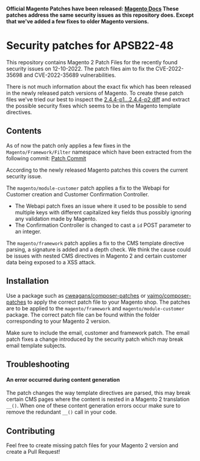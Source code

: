 **Official Magento Patches have been released: [Magento Docs](https://experienceleague.adobe.com/docs/commerce-knowledge-base/kb/troubleshooting/known-issues-patches-attached/adobe-commerce-2.4.0-2.4.5-security-hotfix-for-cve-2022-35698.html?lang=en)
These patches address the same security issues as this repository does. Except that we've added a few fixes to older Magento versions.**

# Security patches for APSB22-48

This repository contains Magento 2 Patch Files for the recently found security issues on 12-10-2022.
The patch files aim to fix the CVE-2022-35698 and CVE-2022-35689 vulnerabilities.

There is not much information about the exact fix which has been released in the newly released patch versions of Magento. 
To create these patch files we've tried our best to inspect the [2.4.4-p1...2.4.4-p2 diff](https://github.com/magento/magento2/compare/2.4.4-p1...2.4.4-p2.diff) and extract the possible security fixes which seems to be in the Magento template directives.

## Contents

As of now the patch only applies a few fixes in the `Magento/Framework/Filter` namespace which have been extracted from the following commit: [Patch Commit](https://github.com/magento/magento2/commit/11846a1a10539470f2fe1522030ff42d62daa562#diff-adf392bf8e6a1c22dc920c482055f9611acb6b8d5940397d5281e53354230ed8)

According to the newly released Magento patches this covers the current security issue. 

The `magento/module-customer` patch applies a fix to the Webapi for Customer creation and Customer Confirmation Controller.
- The Webapi patch fixes an issue where it used to be possible to send multiple keys with different capitalized key fields thus possibly ignoring any validation made by Magento.
- The Confirmation Controller is changed to cast a `id` POST parameter to an integer.

The `magento/framework` patch applies a fix to the CMS template directive parsing, a signature is added and a depth check.
We think the cause could be issues with nested CMS directives in Magento 2 and certain customer data being exposed to a XSS attack.

## Installation

Use a package such as [cweagans/composer-patches](https://github.com/cweagans/composer-patches) or [vaimo/composer-patches](https://github.com/vaimo/composer-patches) to apply the correct patch file to your Magento shop.
The patches are to be applied to the `magento/framework` and `magento/module-customer` package.
The correct patch file can be found within the folder corresponding to your Magento 2 version.

Make sure to include the email, customer and framework patch. The email patch fixes a change introduced by the security patch which may break email template subjects.

## Troubleshooting

#### An error occurred during content generation
The patch changes the way template directives are parsed, this may break certain CMS pages where the content is nested in a Magento 2 translation `__()`.
When one of these content generation errors occur make sure to remove the redundant `__()` call in your code.

## Contributing

Feel free to create missing patch files for your Magento 2 version and create a Pull Request!
